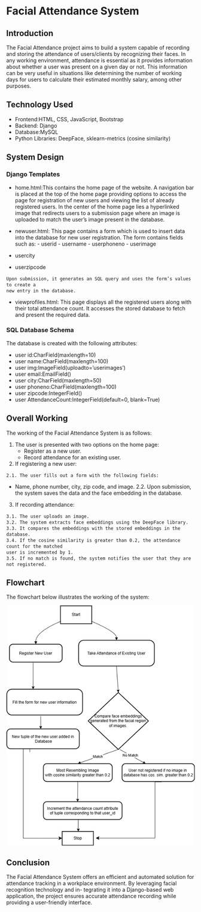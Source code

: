 # Facial Attendance System


## Introduction

The Facial Attendance project aims to build a system capable of recording and storing
the attendance of users/clients by recognizing their faces. In any working environment,
attendance is essential as it provides information about whether a user was present on
a given day or not. This information can be very useful in situations like determining
the number of working days for users to calculate their estimated monthly salary, among
other purposes.

## Technology Used

- Frontend:HTML, CSS, JavaScript, Bootstrap
- Backend: Django
- Database:MySQL
- Python Libraries: DeepFace, sklearn-metrics (cosine similarity)

## System Design

### Django Templates

- home.html:This contains the home page of the website. A navigation bar is placed
    at the top of the home page providing options to access the page for registration
    of new users and viewing the list of already registered users. In the center of the
    home page lies a hyperlinked image that redirects users to a submission page where
    an image is uploaded to match the user’s image present in the database.
- newuser.html: This page contains a form which is used to insert data into the
    database for new user registration. The form contains fields such as:
       - userid
       - username
       - userphoneno
       - userimage


- usercity
- userzipcode

```
Upon submission, it generates an SQL query and uses the form’s values to create a
new entry in the database.
```
- viewprofiles.html: This page displays all the registered users along with their
    total attendance count. It accesses the stored database to fetch and present the
    required data.

### SQL Database Schema

The database is created with the following attributes:

- user id:CharField(maxlength=10)
- user name:CharField(maxlength=100)
- user img:ImageField(uploadto=’userimages’)
- user email:EmailField()
- user city:CharField(maxlength=50)
- user phoneno:CharField(maxlength=100)
- user zipcode:IntegerField()
- user AttendanceCount:IntegerField(default=0, blank=True)

## Overall Working

The working of the Facial Attendance System is as follows:

1. The user is presented with two options on the home page:
    - Register as a new user.
    - Record attendance for an existing user.
2. If registering a new user:

```
2.1. The user fills out a form with the following fields:
```
- Name, phone number, city, zip code, and image.
2.2. Upon submission, the system saves the data and the face embedding in the
database.
3. If recording attendance:

```
3.1. The user uploads an image.
3.2. The system extracts face embeddings using the DeepFace library.
3.3. It compares the embeddings with the stored embeddings in the database.
3.4. If the cosine similarity is greater than 0.2, the attendance count for the matched
user is incremented by 1.
3.5. If no match is found, the system notifies the user that they are not registered.
```

## Flowchart

The flowchart below illustrates the working of the system:


![Flowchart](media/user_images/flow_chart.png "Flowchart of System Working")


## Conclusion

The Facial Attendance System offers an efficient and automated solution for attendance
tracking in a workplace environment. By leveraging facial recognition technology and in-
tegrating it into a Django-based web application, the project ensures accurate attendance
recording while providing a user-friendly interface.


